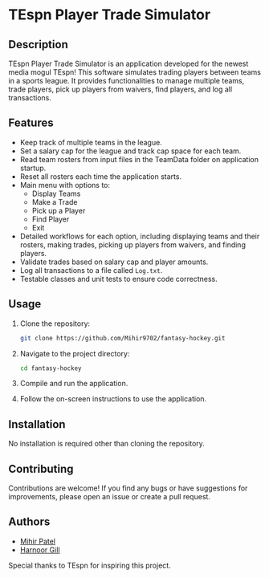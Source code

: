 # TEspn Player Trade Simulator

## Description

TEspn Player Trade Simulator is an application developed for the newest media mogul TEspn! This software simulates trading players between teams in a sports league. It provides functionalities to manage multiple teams, trade players, pick up players from waivers, find players, and log all transactions.

## Features

- Keep track of multiple teams in the league.
- Set a salary cap for the league and track cap space for each team.
- Read team rosters from input files in the TeamData folder on application startup.
- Reset all rosters each time the application starts.
- Main menu with options to:
  - Display Teams
  - Make a Trade
  - Pick up a Player
  - Find Player
  - Exit
- Detailed workflows for each option, including displaying teams and their rosters, making trades, picking up players from waivers, and finding players.
- Validate trades based on salary cap and player amounts.
- Log all transactions to a file called `Log.txt`.
- Testable classes and unit tests to ensure code correctness.

## Usage

1. Clone the repository:

    ```bash
    git clone https://github.com/Mihir9702/fantasy-hockey.git
    ```

2. Navigate to the project directory:

    ```bash
    cd fantasy-hockey
    ```

3. Compile and run the application.

4. Follow the on-screen instructions to use the application.

## Installation

No installation is required other than cloning the repository.

## Contributing

Contributions are welcome! If you find any bugs or have suggestions for improvements, please open an issue or create a pull request.

## Authors

- [Mihir Patel](https://github.com/Mihir9702)
- [Harnoor Gill](https://github.com/HS-Gill29)

Special thanks to TEspn for inspiring this project.
